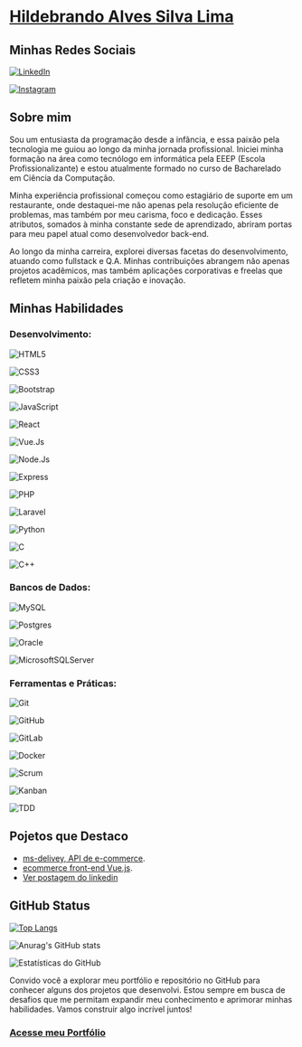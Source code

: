 # [Hildebrando Alves Silva Lima](https://hildebrandolima.github.io/)

## Minhas Redes Sociais

[![LinkedIn](https://img.shields.io/badge/LinkedIn-000?style=for-the-badge&logo=linkedin&logoColor=0E76A8)](https://www.linkedin.com/in/hildebrando-lima-664bb1130/)

[![Instagram](https://img.shields.io/badge/Instagram-000?style=for-the-badge&logo=instagram)](https://instagram.com/_dell.sama_?igshid=OGQ5ZDc2ODk2ZA==)

## Sobre mim

Sou um entusiasta da programação desde a infância, e essa paixão pela tecnologia me guiou ao longo da minha jornada profissional. Iniciei minha formação na área como tecnólogo em informática pela EEEP (Escola Profissionalizante) e estou atualmente formado no curso de Bacharelado em Ciência da Computação.

Minha experiência profissional começou como estagiário de suporte em um restaurante, onde destaquei-me não apenas pela resolução eficiente de problemas, mas também por meu carisma, foco e dedicação. Esses atributos, somados à minha constante sede de aprendizado, abriram portas para meu papel atual como desenvolvedor back-end.

Ao longo da minha carreira, explorei diversas facetas do desenvolvimento, atuando como fullstack e Q.A. Minhas contribuições abrangem não apenas projetos acadêmicos, mas também aplicações corporativas e freelas que refletem minha paixão pela criação e inovação.

## Minhas Habilidades

### Desenvolvimento: 

![HTML5](https://img.shields.io/badge/html5-%23E34F26.svg?style=for-the-badge&logo=html5&logoColor=white)

![CSS3](https://img.shields.io/badge/css3-%231572B6.svg?style=for-the-badge&logo=css3&logoColor=#FFFFFF)

![Bootstrap](https://img.shields.io/badge/bootstrap-%23000000?style=for-the-badge&logo=bootstrap&logoColor=#FFFFFF)

![JavaScript](https://img.shields.io/badge/javascript-%23323330.svg?style=for-the-badge&logo=javascript&logoColor=%23F7DF1E)

![React](https://img.shields.io/badge/react-%23000000?style=for-the-badge&logo=react&logoColor=#FFFFFF)

![Vue.Js](https://img.shields.io/badge/vue.Js-%23239120.svg?style=for-the-badge&logo=vuejs&logoColor=#FFFFFF)

![Node.Js](https://img.shields.io/badge/node.Js-%23239120.svg?style=for-the-badge&logo=node&logoColor=#FFFFFF)

![Express](https://img.shields.io/badge/express-%23239120.svg?style=for-the-badge&logo=express&logoColor=#FFFFFF)

![PHP](https://img.shields.io/badge/php-%23777BB4.svg?style=for-the-badge&logo=php&logoColor=white)

![Laravel](https://img.shields.io/badge/laravel-%23E34F26.svg?style=for-the-badge&logo=laravel&logoColor=white)

![Python](https://img.shields.io/badge/python-3670A0?style=for-the-badge&logo=python&logoColor=ffdd54)

![C](https://img.shields.io/badge/c-%2300599C.svg?style=for-the-badge&logo=c&logoColor=#FFFFFF)

![C++](https://img.shields.io/badge/c++-%2300599C.svg?style=for-the-badge&logo=c%2B%2B&logoColor=#FFFFFF)

### Bancos de Dados:

![MySQL](https://img.shields.io/badge/mysql-4479A1.svg?style=for-the-badge&logo=mysql&logoColor=white)

![Postgres](https://img.shields.io/badge/postgres-%23316192.svg?style=for-the-badge&logo=postgresql&logoColor=white)

![Oracle](https://img.shields.io/badge/oracle-CC2927?style=for-the-badge&logo=oracle%20sql%20server&logoColor=white)

![MicrosoftSQLServer](https://img.shields.io/badge/Microsoft%20SQL%20Server-CC2927?style=for-the-badge&logo=microsoft%20sql%20server&logoColor=white)

### Ferramentas e Práticas:

![Git](https://img.shields.io/badge/git-%23181717?style=for-the-badge&logo=git&logoColor=white)

![GitHub](https://img.shields.io/badge/GitHub-%23181717?style=for-the-badge&logo=github&logoColor=white)

![GitLab](https://img.shields.io/badge/gitlab-%23181717.svg?style=for-the-badge&logo=gitlab&logoColor=white)

![Docker](https://img.shields.io/badge/docker-%230db7ed.svg?style=for-the-badge&logo=docker&logoColor=white)

![Scrum](https://img.shields.io/badge/scrum-%230db7ed.svg?style=for-the-badge&logo=scrum&logoColor=white)

![Kanban](https://img.shields.io/badge/kanban-%230db7ed.svg?style=for-the-badge&logo=kanban&logoColor=white)

![TDD](https://img.shields.io/badge/TDD-%23181717?style=for-the-badge&logo=tdd&logoColor=white)

## Pojetos que Destaco

- [ms-delivey, API de e-commerce](https://github.com/HildebrandoLima/ms-delivey).
- [ecommerce front-end Vue.js](https://github.com/HildebrandoLima/ecommerce).
- [Ver postagem do linkedin](https://encurtador.com.br/HTnd8)

## GitHub Status

[![Top Langs](https://github-readme-stats.vercel.app/api/top-langs/?username=HildebrandoLima&layout=compact)](https://github.com/HildebrandoLima/github-readme-stats)

![Anurag's GitHub stats](https://github-readme-stats.vercel.app/api?username=HildebrandoLima&show_icons=true&theme=radical)

![Estatísticas do GitHub](https://github-readme-stats.vercel.app/api?username=HildebrandoLima&show_icons=true&theme=dark)


Convido você a explorar meu portfólio e repositório no GitHub para conhecer alguns dos projetos que desenvolvi. Estou sempre em busca de desafios que me permitam expandir meu conhecimento e aprimorar minhas habilidades. Vamos construir algo incrível juntos!

### [Acesse meu Portfólio](https://hildebrandolima.github.io/)
